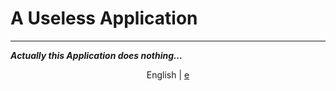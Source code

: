# A Useless Application
---
***Actually this Application does nothing...***
<p align="center">English | <a href="www.baidu.com">e</a></p>
